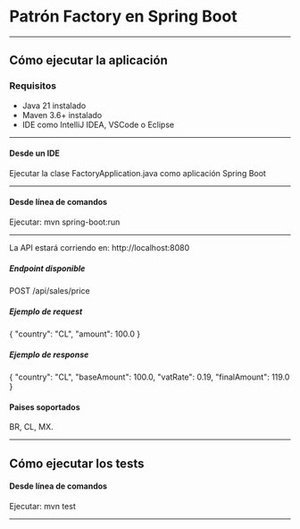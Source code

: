 # Patrón Factory en Spring Boot

---

## Cómo ejecutar la aplicación

###  Requisitos

- Java 21 instalado
- Maven 3.6+ instalado
- IDE como IntelliJ IDEA, VSCode o Eclipse

---

#### Desde un IDE

Ejecutar la clase FactoryApplication.java como aplicación Spring Boot

---

#### Desde línea de comandos

Ejecutar: mvn spring-boot:run

---

La API estará corriendo en: http://localhost:8080

##### Endpoint disponible
POST /api/sales/price

##### Ejemplo de request
{ "country": "CL", "amount": 100.0 }
##### Ejemplo de response
{
"country": "CL",
"baseAmount": 100.0,
"vatRate": 0.19,
"finalAmount": 119.0
}

#### Paises soportados
BR, CL, MX.

---

## Cómo ejecutar los tests


#### Desde línea de comandos

Ejecutar: mvn test

---